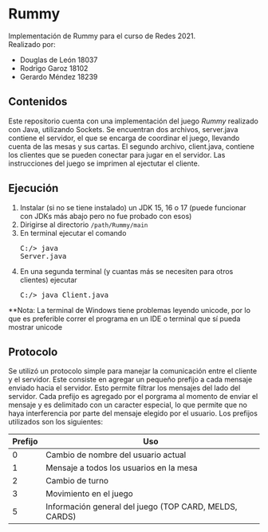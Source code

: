 # Rummy
Implementación de Rummy para el curso de Redes 2021.  
Realizado por: 
* Douglas de León 18037
* Rodrigo Garoz 18102
* Gerardo Méndez 18239

## Contenidos
Este repositorio cuenta con una implementación del juego *Rummy* realizado con Java, utilizando Sockets. Se encuentran dos archivos, server.java contiene el servidor, el que se encarga de coordinar el juego, llevando cuenta de las mesas y sus cartas. El segundo archivo, client.java, contiene los clientes que se pueden conectar para jugar en el servidor. Las instrucciones del juego se imprimen al ejectutar el cliente.  

## Ejecución
1. Instalar (si no se tiene instalado) un JDK 15, 16 o 17 (puede funcionar con JDKs más abajo pero no fue probado con esos)
2. Dirigirse al directorio `/path/Rummy/main`
3. En terminal ejecutar el comando <pre>C:/> java Server.java</pre>
4. En una segunda terminal (y cuantas más se necesiten para otros clientes) ejecutar <pre>C:/> java Client.java</pre>

**Nota: La terminal de Windows tiene problemas leyendo unicode, por lo que es preferible correr el programa en un IDE o terminal que sí pueda mostrar unicode 

## Protocolo
Se utilizó un protocolo simple para manejar la comunicación entre el cliente y el servidor. Este consiste en agregar un pequeño prefijo a cada mensaje enviado hacia el servidor. Esto permite filtrar los mensajes del lado del servidor. Cada prefijo es agregado por el porgrama al momento de enviar el mensaje y es delimitado con un caracter especial, lo que permite que no haya interferencia por parte del mensaje elegido por el usuario. Los prefijos utilizados son los siguientes:

|Prefijo|Uso|
|---|---|
|0|Cambio de nombre del usuario actual|
|1|Mensaje a todos los usuarios en la mesa|
|2|Cambio de turno|
|3|Movimiento en el juego|
|5|Información general del juego (TOP CARD, MELDS, CARDS)|
